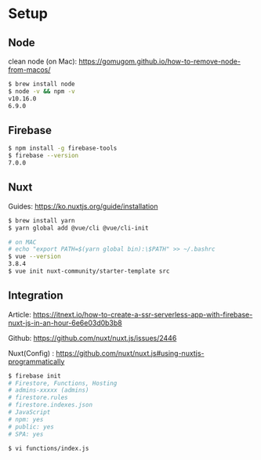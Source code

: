 # Setup
## Node
clean node (on Mac): https://gomugom.github.io/how-to-remove-node-from-macos/

```bash
$ brew install node
$ node -v && npm -v
v10.16.0
6.9.0
```

## Firebase
```bash
$ npm install -g firebase-tools
$ firebase --version
7.0.0
```

## Nuxt
Guides: https://ko.nuxtjs.org/guide/installation

```bash
$ brew install yarn
$ yarn global add @vue/cli @vue/cli-init

# on MAC
# echo "export PATH=$(yarn global bin):\$PATH" >> ~/.bashrc
$ vue --version
3.8.4
$ vue init nuxt-community/starter-template src
```

## Integration
Article: https://itnext.io/how-to-create-a-ssr-serverless-app-with-firebase-nuxt-js-in-an-hour-6e6e03d0b3b8

Github:  https://github.com/nuxt/nuxt.js/issues/2446

Nuxt(Config) : https://github.com/nuxt/nuxt.js#using-nuxtjs-programmatically
```bash
$ firebase init
# Firestore, Functions, Hosting
# admins-xxxxx (admins)
# firestore.rules
# firestore.indexes.json
# JavaScript
# npm: yes
# public: yes
# SPA: yes

$ vi functions/index.js
```
